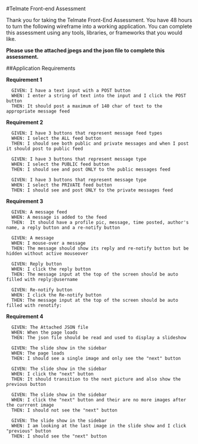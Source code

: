 #Telmate Front-end Assessment

Thank you for taking the Telmate Front-End Assessment.  You have 48 hours to turn the following wireframe into a working application.  You can complete this assessment using any tools, libraries, or frameworks that you would like.

**Please use the attached jpegs and  the json file to complete this assessment.**

##Application Requirements

**Requirement 1**

	  GIVEN: I have a text input with a POST button
	  WHEN: I enter a string of text into the input and I click the POST button
	  THEN: It should post a maximum of 140 char of text to the appropriate message feed

**Requirement 2**

	  GIVEN: I have 3 buttons that represent message feed types
	  WHEN: I select the ALL feed button
	  THEN: I should see both public and private messages and when I post it should post to public feed

	  GIVEN: I have 3 buttons that represent message type
	  WHEN: I select the PUBLIC feed button
	  THEN: I should see and post ONLY to the public messages feed

	  GIVEN: I have 3 buttons that represent message type
	  WHEN: I select the PRIVATE feed button
	  THEN: I should see and post ONLY to the private messages feed

**Requirement 3**

	  GIVEN: A message feed
	  WHEN: A message is added to the feed
	  THEN:  It should have a profile pic, message, time posted, author's name, a reply button and a re-notify button

	  GIVEN: A message
	  WHEN: I mouse-over a message
	  THEN: The message should show its reply and re-notify button but be hidden without active mouseover

	  GIVEN: Reply button
	  WHEN: I click the reply button
	  THEN: The message input at the top of the screen should be auto filled with reply:@username

	  GIVEN: Re-notify button
	  WHEN: I click the Re-notify button
	  THEN: The message input at the top of the screen should be auto filled with renotify:

**Requirement 4**

	  GIVEN: The Attached JSON file
	  WHEN: When the page loads
	  THEN: The json file should be read and used to display a slideshow

	  GIVEN: The slide show in the sidebar
	  WHEN: The page loads
	  THEN: I should see a single image and only see the "next" button

	  GIVEN: The slide show in the sidebar
	  WHEN: I click the "next" button
	  THEN: It should transition to the next picture and also show the previous button

	  GIVEN: The slide show in the sidebar
	  WHEN: I click the "next" button and their are no more images after the currrent image
	  THEN: I should not see the "next" button

	  GIVEN: The slide show in the sidebar
	  WHEN: I am looking at the last image in the slide show and I click "previous" button
	  THEN: I should see the "next" button

